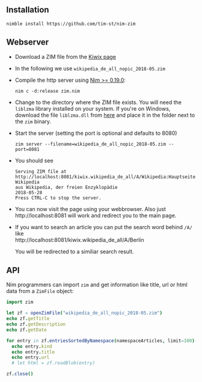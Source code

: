 **Installation**
---
```
nimble install https://github.com/tim-st/nim-zim
```

**Webserver**
---
* Download a ZIM file from the [Kiwix page](https://download.kiwix.org/zim/)
* In the following we use `wikipedia_de_all_nopic_2018-05.zim`
* Compile the http server using [Nim >= 0.19.0](https://nim-lang.org/install.html):
  ```
  nim c -d:release zim.nim
  ```
* Change to the directory where the ZIM file exists.
  You will need the `liblzma` library installed on your system. If you're on Windows, download the file `liblzma.dll` from [here](https://tukaani.org/xz/) and place it in the folder next to the `zim` binary.
* Start the server (setting the port is optional and defaults to 8080)
  ```
  zim server --filename=wikipedia_de_all_nopic_2018-05.zim --port=8081
  ```
* You should see
  ```
  Serving ZIM file at http://localhost:8081/kiwix.wikipedia_de_all/A/Wikipedia:Hauptseite.html
  Wikipedia
  aus Wikipedia, der freien Enzyklopädie
  2018-05-28
  Press CTRL-C to stop the server.
  ```
* You can now visit the page using your webbrowser.
  Also just http://localhost:8081 will work and redirect you to the main page.

* If you want to search an article you can put the search word behind `/A/` like    
  http://localhost:8081/kiwix.wikipedia_de_all/A/Berlin

  You will be redirected to a similiar search result.

**API**
---
Nim programmers can import `zim` and get information like title, url or html data 
from a `ZimFile` object:
```nim
import zim

let zf = openZimFile("wikipedia_de_all_nopic_2018-05.zim")
echo zf.getTitle
echo zf.getDescription
echo zf.getDate

for entry in zf.entriesSortedByNamespace(namespaceArticles, limit=100):
  echo entry.kind
  echo entry.title
  echo entry.url
  # let html = zf.readBlob(entry)

zf.close()
```